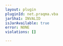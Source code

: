 ```yaml
---
layout: plugin
pluginId: net.praqma.vba
jarSha1: INVALID
isJarAvailable: true
error: NONE
violations: []

---
```

